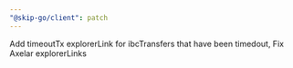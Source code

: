 ```yaml
---
"@skip-go/client": patch
---
```


Add timeoutTx explorerLink for ibcTransfers that have been timedout, Fix Axelar explorerLinks
